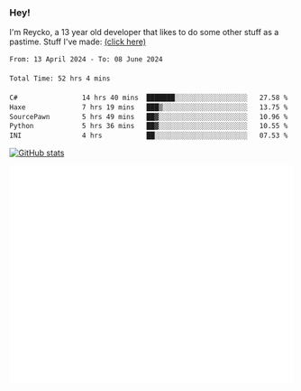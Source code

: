### Hey!
I'm Reycko, a 13 year old developer that likes to do some other stuff as a pastime.
Stuff I've made: [(click here)](https://pastebin.com/raw/QiNpEYja)

<!--START_SECTION:wakasection-->

```txt
From: 13 April 2024 - To: 08 June 2024

Total Time: 52 hrs 4 mins

C#                14 hrs 40 mins  ███████░░░░░░░░░░░░░░░░░░   27.58 %
Haxe              7 hrs 19 mins   ███▒░░░░░░░░░░░░░░░░░░░░░   13.75 %
SourcePawn        5 hrs 49 mins   ██▓░░░░░░░░░░░░░░░░░░░░░░   10.96 %
Python            5 hrs 36 mins   ██▓░░░░░░░░░░░░░░░░░░░░░░   10.55 %
INI               4 hrs           ██░░░░░░░░░░░░░░░░░░░░░░░   07.53 %
```

<!--END_SECTION:wakasection-->

[![GitHub stats](https://github-readme-stats.vercel.app/api?username=Reycko&show_icons=true&theme=dark&hide_title=true&count_private=true)](https://github.com/anuraghazra/github-readme-stats)

![Metrics](/github-metrics.svg)
